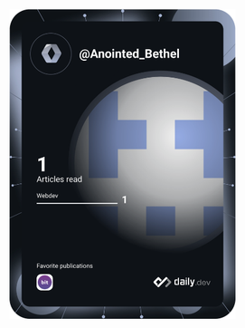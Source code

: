 <a href="https://app.daily.dev/Anointed_Bethel"><img src="https://github.com/ewosborn/ewosborn/blob/master/devcard.svg" width="400" alt="Edudzi Worlasi Osborn's Dev Card"/></a>
